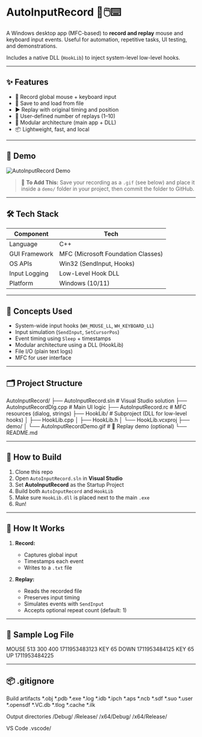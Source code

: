 # AutoInputRecord 🎯🖱️⌨️  
A Windows desktop app (MFC-based) to **record and replay** mouse and keyboard input events. Useful for automation, repetitive tasks, UI testing, and demonstrations.

Includes a native DLL (`HookLib`) to inject system-level low-level hooks.

---

## ✨ Features

- 🔴 Record global mouse + keyboard input
- 💾 Save to and load from file
- ▶️ Replay with original timing and position
- 🔁 User-defined number of replays (1–10)
- 🧩 Modular architecture (main app + DLL)
- 📦 Lightweight, fast, and local

---

## 🎥 Demo

![AutoInputRecord Demo](demo/AutoInputRecordDemo.gif)

> 📁 **To Add This:** Save your recording as a `.gif` (see below) and place it inside a `demo/` folder in your project, then commit the folder to GitHub.

---

## 🛠️ Tech Stack

| Component      | Tech                |
|----------------|---------------------|
| Language       | C++                 |
| GUI Framework  | MFC (Microsoft Foundation Classes) |
| OS APIs        | Win32 (SendInput, Hooks) |
| Input Logging  | Low-Level Hook DLL  |
| Platform       | Windows (10/11)     |

---

## 🧠 Concepts Used

- System-wide input hooks (`WH_MOUSE_LL`, `WH_KEYBOARD_LL`)
- Input simulation (`SendInput`, `SetCursorPos`)
- Event timing using `Sleep` + timestamps
- Modular architecture using a DLL (HookLib)
- File I/O (plain text logs)
- MFC for user interface

---

## 🗂️ Project Structure

AutoInputRecord/
├── AutoInputRecord.sln # Visual Studio solution
├── AutoInputRecordDlg.cpp # Main UI logic
├── AutoInputRecord.rc # MFC resources (dialog, strings)
├── HookLib/ # Subproject (DLL for low-level hooks)
│ ├── HookLib.cpp
│ ├── HookLib.h
│ └── HookLib.vcxproj
├── demo/
│ └── AutoInputRecordDemo.gif # 📸 Replay demo (optional)
└── README.md

---

## 🚀 How to Build

1. Clone this repo
2. Open `AutoInputRecord.sln` in **Visual Studio**
3. Set **AutoInputRecord** as the Startup Project
4. Build both `AutoInputRecord` and `HookLib`
5. Make sure `HookLib.dll` is placed next to the main `.exe`
6. Run!

---

## 🧪 How It Works

1. **Record:**
   - Captures global input
   - Timestamps each event
   - Writes to a `.txt` file

2. **Replay:**
   - Reads the recorded file
   - Preserves input timing
   - Simulates events with `SendInput`
   - Accepts optional repeat count (default: 1)

---

## 📄 Sample Log File

MOUSE 513 300 400 1711953483123
KEY 65 DOWN 1711953484125
KEY 65 UP 1711953484225

---

## 📦 .gitignore

Build artifacts
*.obj
*.pdb
*.exe
*.log
*.idb
*.ipch
*.aps
*.ncb
*.sdf
*.suo
*.user
*.opensdf
*.VC.db
*.tlog
*.cache
*.ilk

Output directories
/Debug/
/Release/
/x64/Debug/
/x64/Release/

VS Code
.vscode/



